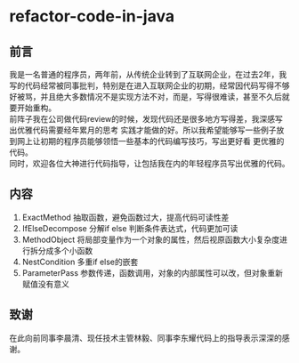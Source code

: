 # refactor-code-in-java
## 前言
我是一名普通的程序员，两年前，从传统企业转到了互联网企业，在过去2年，我写的代码经常被同事批判，特别是在进入互联网企业的初期，经常因代码写得不够好被骂，并且绝大多数情况不是实现方法不对，而是，写得很难读，甚至不久后就要开始重构。  
前阵子我在公司做代码review的时候，发现代码还是很多地方写得差，我深感写出优雅代码需要经年累月的思考 实践才能做的好。所以我希望能够写一些例子放到网上让初期的程序员能够领悟一些基本的代码编写技巧，写出更好看 更优雅的代码。  
同时，欢迎各位大神进行代码指导，让包括我在内的年轻程序员写出优雅的代码。  
## 内容
1. ExactMethod 抽取函数，避免函数过大，提高代码可读性差  
2. IfElseDecompose 分解if else 判断条件表达式，代码更加可读  
3. MethodObject 将局部变量作为一个对象的属性，然后视原函数大小复杂度进行拆分成多个小函数  
4. NestCondition 多重if else的嵌套  
5. ParameterPass 参数传递，函数调用，对象的内部属性可以改，但对象重新赋值没有意义

## 致谢
在此向前同事李晨清、现任技术主管林毅、同事李东耀代码上的指导表示深深的感谢。
